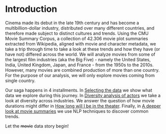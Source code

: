 # Introduction

Cinema made its debut in the late 19th century and has become a multibillion-dollar industry, distributed over many different countries, and therefore made subject to distinct cultures and trends. Using the CMU Movie Summary Corpus, a collection of 42.306 movie plot summaries extracted from Wikipedia, aligned with movie and character metadata, we take a trip through time to take a look at these trends and how they have (or have not) differed across the world.
We will analyze movies from some of the largest film industries (aka the Big Five) - namely the United States, India, United Kingdom, Japan, and France - from the 1950s to the 2010s. However, many movies are combined production of more than one country. For the purpose of our analysis, we will only explore movies coming from single country.

Our saga happens in 4 installments. In [Selecting the data](/data) we show what data we explore during this journey.
In [Diversity analysis of actors](/diversity) we take a look at diversity across industries.
We answer the question of how movie durations might differ in [How long will I be in the theater](/duration).
Finally, in [A deeper look at movie summaries](/nlp) we use NLP techniques to discover common trends.

Let the ~~movie~~ data story begin!